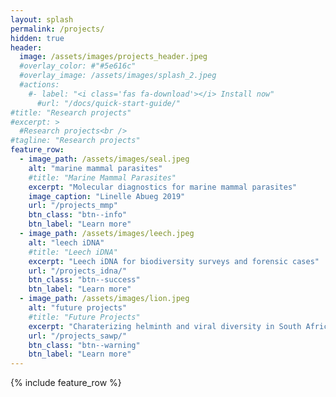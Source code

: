 ```yaml
---
layout: splash
permalink: /projects/
hidden: true
header:
  image: /assets/images/projects_header.jpeg
  #overlay_color: #"#5e616c"
  #overlay_image: /assets/images/splash_2.jpeg
  #actions:
    #- label: "<i class='fas fa-download'></i> Install now"
      #url: "/docs/quick-start-guide/"
#title: "Research projects"
#excerpt: >
  #Research projects<br />
#tagline: "Research projects"
feature_row:
  - image_path: /assets/images/seal.jpeg
    alt: "marine mammal parasites"
    #title: "Marine Mammal Parasites"
    excerpt: "Molecular diagnostics for marine mammal parasites"
    image_caption: "Linelle Abueg 2019"
    url: "/projects_mmp"
    btn_class: "btn--info"
    btn_label: "Learn more"
  - image_path: /assets/images/leech.jpeg
    alt: "leech iDNA"
    #title: "Leech iDNA"
    excerpt: "Leech iDNA for biodiversity surveys and forensic cases"
    url: "/projects_idna/"
    btn_class: "btn--success"
    btn_label: "Learn more"
  - image_path: /assets/images/lion.jpeg
    alt: "future projects"
    #title: "Future Projects"
    excerpt: "Charaterizing helminth and viral diversity in South African wildlife"
    url: "/projects_sawp/"
    btn_class: "btn--warning"
    btn_label: "Learn more"      
---
```


{% include feature_row %}
